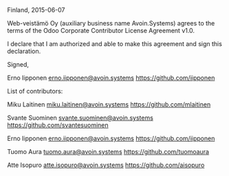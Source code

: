Finland, 2015-06-07

Web-veistämö Oy (auxiliary business name Avoin.Systems) agrees to the terms of the Odoo Corporate
Contributor License Agreement v1.0.

I declare that I am authorized and able to make this agreement and sign this
declaration.

Signed,

Erno Iipponen erno.iipponen@avoin.systems https://github.com/iipponen

List of contributors:

Miku Laitinen miku.laitinen@avoin.systems https://github.com/mlaitinen

Svante Suominen svante.suominen@avoin.systems https://github.com/svantesuominen

Erno Iipponen erno.iipponen@avoin.systems https://github.com/iipponen

Tuomo Aura tuomo.aura@avoin.systems https://github.com/tuomoaura

Atte Isopuro atte.isopuro@avoin.systems https://github.com/aisopuro
